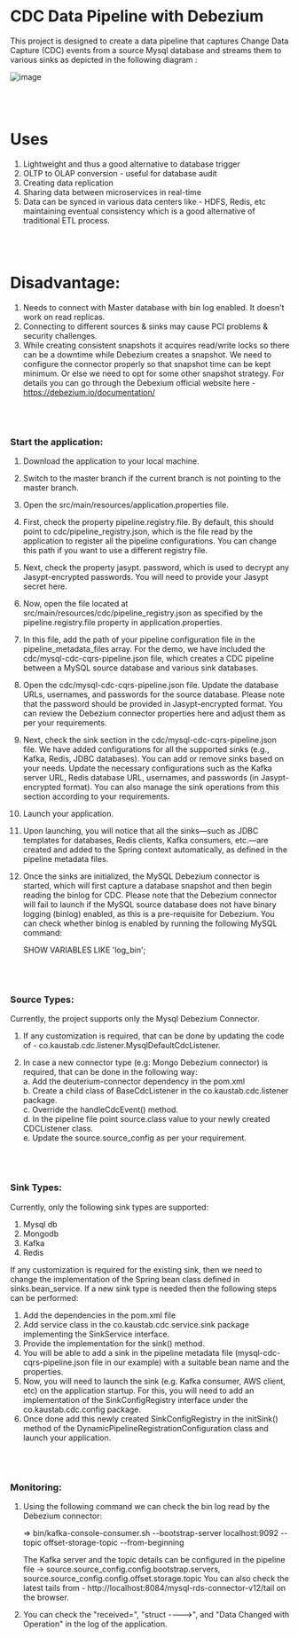 # CDC Data Pipeline with Debezium #

This project is designed to create a data pipeline that captures Change Data Capture (CDC) events from a source Mysql database and streams them to various sinks as depicted in the following diagram : 


![image](https://github.com/user-attachments/assets/9b56e1bb-e7ed-4172-bf33-2a74967c36a0)



<br>
<br>

# Uses #

1. Lightweight and thus a good alternative to database trigger
2. OLTP to OLAP conversion - useful for database audit
3. Creating data replication
4. Sharing data between microservices in real-time
5. Data can be synced in various data centers like - HDFS, Redis, etc maintaining eventual consistency which is a good alternative of traditional ETL process.

<br>
<br>

# Disadvantage: #

1. Needs to connect with Master database with bin log enabled. It doesn't work on read replicas. 
2. Connecting to different sources & sinks may cause PCI problems & security challenges.
3. While creating consistent snapshots it acquires read/write locks so there can be a downtime while Debezium creates a snapshot. We need to configure the connector properly so that snapshot time can be kept minimum. Or else we need to opt for some other snapshot strategy. For details you can go through the Debexium official website here - https://debezium.io/documentation/

<br>
<br>

### Start the application: ###

1. Download the application to your local machine.

2. Switch to the master branch if the current branch is not pointing to the master branch.

3. Open the src/main/resources/application.properties file.

4. First, check the property pipeline.registry.file. By default, this should point to cdc/pipeline_registry.json, which is the file read by the application to register all the pipeline configurations. You can change this path if you want to use a different registry file.

5. Next, check the property jasypt. password, which is used to decrypt any Jasypt-encrypted passwords. You will need to provide your Jasypt secret here.

6. Now, open the file located at src/main/resources/cdc/pipeline_registry.json as specified by the pipeline.registry.file property in application.properties.

7. In this file, add the path of your pipeline configuration file in the pipeline_metadata_files array. For the demo, we have included the cdc/mysql-cdc-cqrs-pipeline.json file, which creates a CDC pipeline between a MySQL source database and various sink databases.

8. Open the cdc/mysql-cdc-cqrs-pipeline.json file. Update the database URLs, usernames, and passwords for the source database. Please note that the password should be provided in Jasypt-encrypted format. You can review the Debezium connector properties here and adjust them as per your requirements.

9. Next, check the sink section in the cdc/mysql-cdc-cqrs-pipeline.json file. We have added configurations for all the supported sinks (e.g., Kafka, Redis, JDBC databases). You can add or remove sinks based on your needs. Update the necessary configurations such as the Kafka server URL, Redis database URL, usernames, and passwords (in Jasypt-encrypted format). You can also manage the sink operations from this section according to your requirements.

10. Launch your application.

11. Upon launching, you will notice that all the sinks—such as JDBC templates for databases, Redis clients, Kafka consumers, etc.—are created and added to the Spring context automatically, as defined in the pipeline metadata files.

12. Once the sinks are initialized, the MySQL Debezium connector is started, which will first capture a database snapshot and then begin reading the binlog for CDC. Please note that the Debezium connector will fail to launch if the MySQL source database does not have binary logging (binlog) enabled, as this is a pre-requisite for Debezium. You can check whether binlog is enabled by running the following MySQL command:

    SHOW VARIABLES LIKE 'log_bin';




<br>
<br>


### Source Types: ###

Currently, the project supports only the Mysql Debezium Connector. 

1. If any customization is required, that can be done by updating the code of - co.kaustab.cdc.listener.MysqlDefaultCdcListener.

2. In case a new connector type (e.g: Mongo Debezium connector) is required, that can be done in the following way: <br>
    a. Add the deuterium-connector dependency in the pom.xml<br>
    b. Create a child class of BaseCdcListener in the co.kaustab.cdc.listener package.<br>
    c. Override the handleCdcEvent() method.<br>
    d. In the pipeline file point source.class value to your newly created CDCListener class.<br>
    e. Update the source.source_config as per your requirement.<br>


<br>
<br>

### Sink Types: ###

Currently, only the following sink types are supported: 

1. Mysql db
2. Mongodb
3. Kafka
4. Redis

If any customization is required for the existing sink, then we need to change the implementation of the Spring bean class defined in sinks.bean_service.
If a new sink type is needed then the following steps can be performed: 
  1. Add the dependencies in the pom.xml file
  2. Add service class in the co.kaustab.cdc.service.sink package implementing the SinkService interface.
  3. Provide the implementation for the sink() method. 
  4. You will be able to add a sink in the pipeline metadata file (mysql-cdc-cqrs-pipeline.json file in our example) with a suitable bean name and the properties.
  5. Now, you will need to launch the sink (e.g. Kafka consumer, AWS client, etc) on the application startup. 
     For this, you will need to add an implementation of the SinkConfigRegistry interface under the co.kaustab.cdc.config package. 
  6. Once done add this newly created SinkConfigRegistry in the initSink() method of the DynamicPipelineRegistrationConfiguration class and launch your application.

<br>
<br>

### Monitoring: ###

1. Using the following command we can check the bin log read by the Debezium connector: 

    => bin/kafka-console-consumer.sh --bootstrap-server localhost:9092 --topic offset-storage-topic --from-beginning 

   The Kafka server and the topic details can be configured in the pipeline file -> source.source_config.config.bootstrap.servers, source.source_config.config.offset.storage.topic
   You can also check the latest tails from - http://localhost:8084/mysql-rds-connector-v12/tail on the browser. 

3. You can check the "received=", "struct ---->", and "Data Changed with Operation" in the log of the application. 
